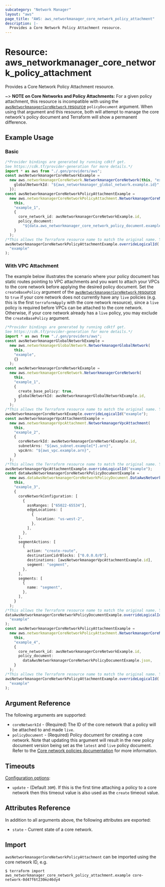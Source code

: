 ```yaml
---
subcategory: "Network Manager"
layout: "aws"
page_title: "AWS: aws_networkmanager_core_network_policy_attachment"
description: |-
  Provides a Core Network Policy Attachment resource.
---
```


# Resource: aws\_networkmanager\_core\_network\_policy\_attachment

Provides a Core Network Policy Attachment resource.

\~> **NOTE on Core Networks and Policy Attachments:** For a given policy attachment, this resource is incompatible with using the [`awsNetworkmanagerCoreNetwork` resource](/docs/providers/aws/r/networkmanager_core_network.html) `policyDocument` argument. When using that argument and this resource, both will attempt to manage the core network's policy document and Terraform will show a permanent difference.

## Example Usage

### Basic

```typescript
/*Provider bindings are generated by running cdktf get.
See https://cdk.tf/provider-generation for more details.*/
import * as aws from "./.gen/providers/aws";
const awsNetworkmanagerCoreNetworkExample =
  new aws.networkmanagerCoreNetwork.NetworkmanagerCoreNetwork(this, "example", {
    globalNetworkId: "${aws_networkmanager_global_network.example.id}",
  });
const awsNetworkmanagerCoreNetworkPolicyAttachmentExample =
  new aws.networkmanagerCoreNetworkPolicyAttachment.NetworkmanagerCoreNetworkPolicyAttachment(
    this,
    "example_1",
    {
      core_network_id: awsNetworkmanagerCoreNetworkExample.id,
      policy_document:
        "${data.aws_networkmanager_core_network_policy_document.example.json}",
    }
  );
/*This allows the Terraform resource name to match the original name. You can remove the call if you don't need them to match.*/
awsNetworkmanagerCoreNetworkPolicyAttachmentExample.overrideLogicalId(
  "example"
);

```

### With VPC Attachment

The example below illustrates the scenario where your policy document has static routes pointing to VPC attachments and you want to attach your VPCs to the core network before applying the desired policy document. Set the `createBasePolicy` argument of the [`awsNetworkmanagerCoreNetwork` resource](/docs/providers/aws/r/networkmanager_core_network.html) to `true` if your core network does not currently have any `live` policies (e.g. this is the first `terraformApply` with the core network resource), since a `live` policy is required before VPCs can be attached to the core network. Otherwise, if your core network already has a `live` policy, you may exclude the `createBasePolicy` argument.

```typescript
/*Provider bindings are generated by running cdktf get.
See https://cdk.tf/provider-generation for more details.*/
import * as aws from "./.gen/providers/aws";
const awsNetworkmanagerGlobalNetworkExample =
  new aws.networkmanagerGlobalNetwork.NetworkmanagerGlobalNetwork(
    this,
    "example",
    {}
  );
const awsNetworkmanagerCoreNetworkExample =
  new aws.networkmanagerCoreNetwork.NetworkmanagerCoreNetwork(
    this,
    "example_1",
    {
      create_base_policy: true,
      globalNetworkId: awsNetworkmanagerGlobalNetworkExample.id,
    }
  );
/*This allows the Terraform resource name to match the original name. You can remove the call if you don't need them to match.*/
awsNetworkmanagerCoreNetworkExample.overrideLogicalId("example");
const awsNetworkmanagerVpcAttachmentExample =
  new aws.networkmanagerVpcAttachment.NetworkmanagerVpcAttachment(
    this,
    "example_2",
    {
      coreNetworkId: awsNetworkmanagerCoreNetworkExample.id,
      subnetArns: "${aws_subnet.example[*].arn}",
      vpcArn: "${aws_vpc.example.arn}",
    }
  );
/*This allows the Terraform resource name to match the original name. You can remove the call if you don't need them to match.*/
awsNetworkmanagerVpcAttachmentExample.overrideLogicalId("example");
const dataAwsNetworkmanagerCoreNetworkPolicyDocumentExample =
  new aws.dataAwsNetworkmanagerCoreNetworkPolicyDocument.DataAwsNetworkmanagerCoreNetworkPolicyDocument(
    this,
    "example_3",
    {
      coreNetworkConfiguration: [
        {
          asnRanges: ["65022-65534"],
          edgeLocations: [
            {
              location: "us-west-2",
            },
          ],
        },
      ],
      segmentActions: [
        {
          action: "create-route",
          destinationCidrBlocks: ["0.0.0.0/0"],
          destinations: [awsNetworkmanagerVpcAttachmentExample.id],
          segment: "segment",
        },
      ],
      segments: [
        {
          name: "segment",
        },
      ],
    }
  );
/*This allows the Terraform resource name to match the original name. You can remove the call if you don't need them to match.*/
dataAwsNetworkmanagerCoreNetworkPolicyDocumentExample.overrideLogicalId(
  "example"
);
const awsNetworkmanagerCoreNetworkPolicyAttachmentExample =
  new aws.networkmanagerCoreNetworkPolicyAttachment.NetworkmanagerCoreNetworkPolicyAttachment(
    this,
    "example_4",
    {
      core_network_id: awsNetworkmanagerCoreNetworkExample.id,
      policy_document:
        dataAwsNetworkmanagerCoreNetworkPolicyDocumentExample.json,
    }
  );
/*This allows the Terraform resource name to match the original name. You can remove the call if you don't need them to match.*/
awsNetworkmanagerCoreNetworkPolicyAttachmentExample.overrideLogicalId(
  "example"
);

```

## Argument Reference

The following arguments are supported:

* `coreNetworkId` - (Required) The ID of the core network that a policy will be attached to and made `live`.
* `policyDocument` - (Required) Policy document for creating a core network. Note that updating this argument will result in the new policy document version being set as the `latest` and `live` policy document. Refer to the [Core network policies documentation](https://docs.aws.amazon.com/network-manager/latest/cloudwan/cloudwan-policy-change-sets.html) for more information.

## Timeouts

[Configuration options](https://developer.hashicorp.com/terraform/language/resources/syntax#operation-timeouts):

* `update` - (Default `30M`). If this is the first time attaching a policy to a core network then this timeout value is also used as the `create` timeout value.

## Attributes Reference

In addition to all arguments above, the following attributes are exported:

* `state` - Current state of a core network.

## Import

`awsNetworkmanagerCoreNetworkPolicyAttachment` can be imported using the core network ID, e.g.

```console
$ terraform import aws_networkmanager_core_network_policy_attachment.example core-network-0d47f6t230mz46dy4
```
